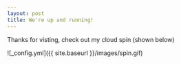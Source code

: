```yaml
---
layout: post
title: We're up and running!
---
```


Thanks for visting, check out my cloud spin (shown below) 

![_config.yml]({{ site.baseurl }}/images/spin.gif)
